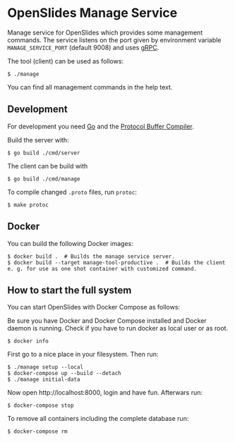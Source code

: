 # OpenSlides Manage Service

Manage service for OpenSlides which provides some management commands. The
service listens on the port given by environment variable `MANAGE_SERVICE_PORT`
(default 9008) and uses [gRPC](https://grpc.io/).

The tool (client) can be used as follows:

    $ ./manage

You can find all management commands in the help text.


## Development

For development you need [Go](https://golang.org/) and the [Protocol Buffer
Compiler](https://grpc.io/docs/protoc-installation/).

Build the server with:

    $ go build ./cmd/server

The client can be build with

    $ go build ./cmd/manage

To compile changed `.proto` files, run `protoc`:

    $ make protoc


## Docker

You can build the following Docker images:

    $ docker build .  # Builds the manage service server.
    $ docker build --target manage-tool-productive .  # Builds the client e. g. for use as one shot container with customized command.


## How to start the full system

You can start OpenSlides with Docker Compose as follows:

Be sure you have Docker and Docker Compose installed and Docker daemon is
running. Check if you have to run docker as local user or as root.

    $ docker info

First go to a nice place in your filesystem. Then run:

    $ ./manage setup --local
    $ docker-compose up --build --detach
    $ ./manage initial-data

Now open http://localhost:8000, login and have fun. Afterwars run:

    $ docker-compose stop

To remove all containers including the complete database run:

    $ docker-compose rm